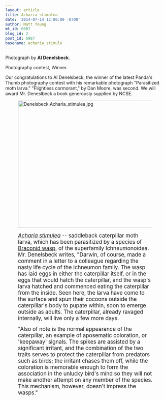 ```yaml
---
layout: article
title: Acharia stimulea
date: '2014-07-14 12:00:00 -0700'
author: Matt Young
mt_id: 6987
blog_id: 2
post_id: 6987
basename: acharia_stimule
---
```

Photograph by **Al Denelsbeck**.

Photography contest, Winner.

Our congratulations to Al Denelsbeck, the winner of the latest Panda's Thumb photography contest with his remarkable photograph "Parasitized moth larva." 
"Flightless cormorant," by Dan Moore, was second. We will award Mr. Deneslbeck a book generously supplied by NCSE.

<figure>
<img src="/PT/uploads/2014/Denelsbeck.Acharia_stimulea.jpg" alt="Denelsbeck.Acharia_stimulea.jpg" width="600" height="400" />
<figcaption markdown="span">

<big>[_Acharia stimulea_](http://bugguide.net/node/view/507) -- saddleback caterpillar moth larva, which has been parasitized by a species of [Braconid wasp](http://bugguide.net/node/view/170), of the superfamily Ichneumonoidea. Mr.  Denelsbeck writes, "Darwin, of course, made a comment in a letter to a colleague regarding the nasty life cycle of the Ichneumon family. The wasp has laid eggs in either the caterpillar itself, or in the eggs that would hatch the caterpillar, and the wasp's larva hatched and commenced eating the caterpillar from the inside. Seen here, the larva have come to the surface and spun their cocoons outside the caterpillar's body to pupate within, soon to emerge outside as adults. The caterpillar, already ravaged internally, will live only a few more days.</big>

<big>"Also of note is the normal appearance of the caterpillar, an example of aposematic coloration, or 'keepaway' signals. The spikes are assisted by a significant irritant, and the combination of the two traits serves to protect the caterpillar from predators such as birds; the irritant chases them off, while the coloration is memorable enough to form the association in the unlucky bird's mind so they will not make another attempt on any member of the species. This mechanism, however, doesn't impress the wasps."</big>

</figcaption>
</figure>
